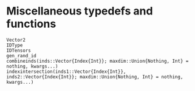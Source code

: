 # Miscellaneous typedefs and functions

```@docs
Vector2
IDType
IDTensors
gen_rand_id
combineinds(inds::Vector{Index{Int}}; maxdim::Union{Nothing, Int} = nothing, kwargs...)
indexintersection(inds1::Vector{Index{Int}}, inds2::Vector{Index{Int}}; maxdim::Union{Nothing, Int} = nothing, kwargs...)
```